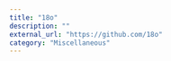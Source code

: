 ```yaml
---
title: "18o"
description: ""
external_url: "https://github.com/18o"
category: "Miscellaneous"
---
```

